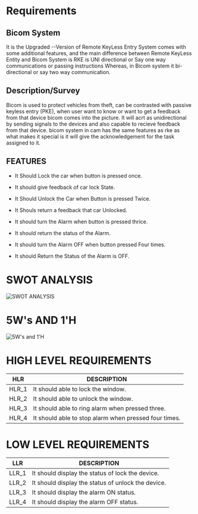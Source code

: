 # Requirements

## Bicom System
It is the Upgraded --Version of Remote KeyLess Entry System comes with some additional features, and the main difference between Remote KeyLess Entity and Bicom System is RKE is UNI directional or Say one way communications or passing instructions Whereas, in Bicom system it bi-directional or say two way communication.

## Description/Survey
Bicom is used to protect vehicles from theft, can be contrasted with passive keyless entry (PKE), when user want to know or want to get a feedback from that device bicom comes into the picture.
It will acrt as unidirectional by sending signals to the devices and also capable to recieve feedback from that device. bicom system in cam has the same features as rke as what makes it special is it will give the acknowledgement for the task assigned to it.

## FEATURES
* It Should Lock the car when button is pressed once.
- It should give feedback of car lock State.

* It Should Unlock the Car when Button is pressed Twice.
- It Shouls return a feedback that car Unlocked.

* It should turn the Alarm when button is pressed thrice.
- It should return the status of the Alarm.

* It should turn the Alarm OFF when button pressed Four times.
- It should Return the Status of the Alarm is OFF.

# SWOT ANALYSIS
![SWOT ANALYSIS]()

# 5W's AND 1'H
![5W's and 1'H]()

# HIGH LEVEL REQUIREMENTS
HLR     | DESCRIPTION
--------|-----------------------
HLR_1   |It should able to lock the window.
HLR_2   |It should able to unlock the window.
HLR_3   |It should able to ring alarm when pressed three.
HLR_4   |It should able to stop alarm when pressed four times.

# LOW LEVEL REQUIREMENTS
LLR     | DESCRIPTION
--------|-----------------------
LLR_1   |It should display the status of lock the device.
LLR_2   |It should display the status of unlock the device.
LLR_3   |It should display the alarm ON status.
LLR_4   |It should display the alarm OFF status.
